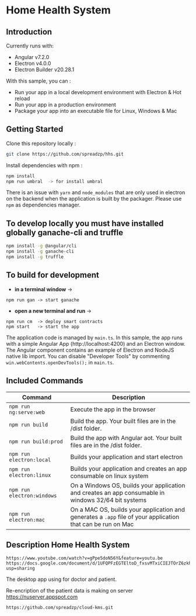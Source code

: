 # Home Health System

## Introduction 

Currently runs with:

- Angular v7.2.0
- Electron v4.0.0
- Electron Builder v20.28.1

With this sample, you can :

- Run your app in a local development environment with Electron & Hot reload
- Run your app in a production environment
- Package your app into an executable file for Linux, Windows & Mac

## Getting Started

Clone this repository locally :

``` bash
git clone https://github.com/spreadzp/hhs.git
```

Install dependencies with npm :

``` bash
npm install
npm run umbral  -> for install umbral
``` 

There is an issue with `yarn` and `node_modules` that are only used in electron on the backend when the application is built by the packager. Please use `npm` as dependencies manager.
 

## To develop locally you must have installed globally ganache-cli and truffle

```bash
npm install -g @angular/cli
npm install -g ganache-cli
npm install -g truffle
```

## To build for development

- **in a terminal window** ->
```
npm run gan -> start ganache
```
- **open a new terminal and run** ->
```
npm run cm  -> deploy smart contracts
npm start   -> start the app
```


The application code is managed by `main.ts`. In this sample, the app runs with a simple Angular App (http://localhost:4200) and an Electron window.
The Angular component contains an example of Electron and NodeJS native lib import.
You can disable "Developer Tools" by commenting `win.webContents.openDevTools();` in `main.ts`.

## Included Commands

|Command|Description|
|--|--|
|`npm run ng:serve:web`| Execute the app in the browser |
|`npm run build`| Build the app. Your built files are in the /dist folder. |
|`npm run build:prod`| Build the app with Angular aot. Your built files are in the /dist folder. |
|`npm run electron:local`| Builds your application and start electron
|`npm run electron:linux`| Builds your application and creates an app consumable on linux system |
|`npm run electron:windows`| On a Windows OS, builds your application and creates an app consumable in windows 32/64 bit systems |
|`npm run electron:mac`|  On a MAC OS, builds your application and generates a `.app` file of your application that can be run on Mac |

## Description Home Health System
```
https://www.youtube.com/watch?v=gPpe5doN56Y&feature=youtu.be
https://docs.google.com/document/d/1UFQPFzEGTEltoD_fxsvMTxiCIEJTOrZ6zkhV6n6Ngp0/edit?usp=sharing
```

The desktop app using for doctor and patient.

Re-encription of the patient data is making on server https://nuserver.appspot.com
```
https://github.com/spreadzp/cloud-kms.git
``` 
